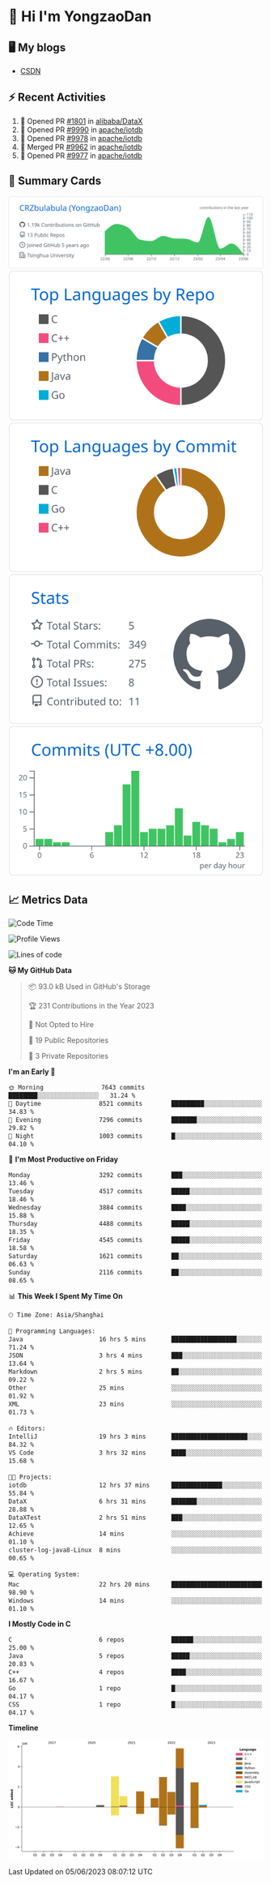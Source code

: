 # 👋 Hi I'm YongzaoDan

## 🖥 My blogs
  + [CSDN](https://blog.csdn.net/CRZbulabula?type=blog)

## ⚡ Recent Activities
<!--START_SECTION:activity-->
1. 💪 Opened PR [#1801](https://github.com/alibaba/DataX/pull/1801) in [alibaba/DataX](https://github.com/alibaba/DataX)
2. 💪 Opened PR [#9990](https://github.com/apache/iotdb/pull/9990) in [apache/iotdb](https://github.com/apache/iotdb)
3. 💪 Opened PR [#9978](https://github.com/apache/iotdb/pull/9978) in [apache/iotdb](https://github.com/apache/iotdb)
4. 🎉 Merged PR [#9962](https://github.com/apache/iotdb/pull/9962) in [apache/iotdb](https://github.com/apache/iotdb)
5. 💪 Opened PR [#9977](https://github.com/apache/iotdb/pull/9977) in [apache/iotdb](https://github.com/apache/iotdb)
<!--END_SECTION:activity-->

## 🎑 Summary Cards

[![](https://raw.githubusercontent.com/CRZbulabula/CRZbulabula/main/profile-summary-card-output/github/0-profile-details.svg)](https://github.com/vn7n24fzkq/github-profile-summary-cards)
[![](https://raw.githubusercontent.com/CRZbulabula/CRZbulabula/main/profile-summary-card-output/github/1-repos-per-language.svg)](https://github.com/vn7n24fzkq/github-profile-summary-cards) [![](https://raw.githubusercontent.com/CRZbulabula/CRZbulabula/main/profile-summary-card-output/github/2-most-commit-language.svg)](https://github.com/vn7n24fzkq/github-profile-summary-cards)
[![](https://raw.githubusercontent.com/CRZbulabula/CRZbulabula/main/profile-summary-card-output/github/3-stats.svg)](https://github.com/vn7n24fzkq/github-profile-summary-cards) [![](https://raw.githubusercontent.com/CRZbulabula/CRZbulabula/main/profile-summary-card-output/github/4-productive-time.svg)](https://github.com/vn7n24fzkq/github-profile-summary-cards)

## 📈 Metrics Data

<!--START_SECTION:waka-->
![Code Time](http://img.shields.io/badge/Code%20Time-183%20hrs%2018%20mins-blue)

![Profile Views](http://img.shields.io/badge/Profile%20Views-0-blue)

![Lines of code](https://img.shields.io/badge/From%20Hello%20World%20I%27ve%20Written-19.4%20million%20lines%20of%20code-blue)

**🐱 My GitHub Data** 

> 📦 93.0 kB Used in GitHub's Storage 
 > 
> 🏆 231 Contributions in the Year 2023
 > 
> 🚫 Not Opted to Hire
 > 
> 📜 19 Public Repositories 
 > 
> 🔑 3 Private Repositories 
 > 
**I'm an Early 🐤** 

```text
🌞 Morning                7643 commits        ████████░░░░░░░░░░░░░░░░░   31.24 % 
🌆 Daytime                8521 commits        █████████░░░░░░░░░░░░░░░░   34.83 % 
🌃 Evening                7296 commits        ███████░░░░░░░░░░░░░░░░░░   29.82 % 
🌙 Night                  1003 commits        █░░░░░░░░░░░░░░░░░░░░░░░░   04.10 % 
```
📅 **I'm Most Productive on Friday** 

```text
Monday                   3292 commits        ███░░░░░░░░░░░░░░░░░░░░░░   13.46 % 
Tuesday                  4517 commits        █████░░░░░░░░░░░░░░░░░░░░   18.46 % 
Wednesday                3884 commits        ████░░░░░░░░░░░░░░░░░░░░░   15.88 % 
Thursday                 4488 commits        █████░░░░░░░░░░░░░░░░░░░░   18.35 % 
Friday                   4545 commits        █████░░░░░░░░░░░░░░░░░░░░   18.58 % 
Saturday                 1621 commits        ██░░░░░░░░░░░░░░░░░░░░░░░   06.63 % 
Sunday                   2116 commits        ██░░░░░░░░░░░░░░░░░░░░░░░   08.65 % 
```


📊 **This Week I Spent My Time On** 

```text
🕑︎ Time Zone: Asia/Shanghai

💬 Programming Languages: 
Java                     16 hrs 5 mins       ██████████████████░░░░░░░   71.24 % 
JSON                     3 hrs 4 mins        ███░░░░░░░░░░░░░░░░░░░░░░   13.64 % 
Markdown                 2 hrs 5 mins        ██░░░░░░░░░░░░░░░░░░░░░░░   09.22 % 
Other                    25 mins             ░░░░░░░░░░░░░░░░░░░░░░░░░   01.92 % 
XML                      23 mins             ░░░░░░░░░░░░░░░░░░░░░░░░░   01.73 % 

🔥 Editors: 
IntelliJ                 19 hrs 3 mins       █████████████████████░░░░   84.32 % 
VS Code                  3 hrs 32 mins       ████░░░░░░░░░░░░░░░░░░░░░   15.68 % 

🐱‍💻 Projects: 
iotdb                    12 hrs 37 mins      ██████████████░░░░░░░░░░░   55.84 % 
DataX                    6 hrs 31 mins       ███████░░░░░░░░░░░░░░░░░░   28.88 % 
DataXTest                2 hrs 51 mins       ███░░░░░░░░░░░░░░░░░░░░░░   12.65 % 
Achieve                  14 mins             ░░░░░░░░░░░░░░░░░░░░░░░░░   01.10 % 
cluster-log-java8-Linux  8 mins              ░░░░░░░░░░░░░░░░░░░░░░░░░   00.65 % 

💻 Operating System: 
Mac                      22 hrs 20 mins      █████████████████████████   98.90 % 
Windows                  14 mins             ░░░░░░░░░░░░░░░░░░░░░░░░░   01.10 % 
```

**I Mostly Code in C** 

```text
C                        6 repos             ██████░░░░░░░░░░░░░░░░░░░   25.00 % 
Java                     5 repos             █████░░░░░░░░░░░░░░░░░░░░   20.83 % 
C++                      4 repos             ████░░░░░░░░░░░░░░░░░░░░░   16.67 % 
Go                       1 repo              █░░░░░░░░░░░░░░░░░░░░░░░░   04.17 % 
CSS                      1 repo              █░░░░░░░░░░░░░░░░░░░░░░░░   04.17 % 
```



**Timeline**

![Lines of Code chart](https://raw.githubusercontent.com/CRZbulabula/CRZbulabula/main/assets/bar_graph.png)


 Last Updated on 05/06/2023 08:07:12 UTC
<!--END_SECTION:waka-->

